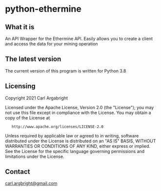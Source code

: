 
# python-ethermine

## What it is

An API Wrapper for the Ethermine API. Easily allows you to create a client and access the data for your mining
operation

## The latest version

The current version of this program is written for Python 3.8

## Licensing

Copyright 2021 Carl Argabright

   Licensed under the Apache License, Version 2.0 (the "License");
   you may not use this file except in compliance with the License.
   You may obtain a copy of the License at

       http://www.apache.org/licenses/LICENSE-2.0

   Unless required by applicable law or agreed to in writing, software
   distributed under the License is distributed on an "AS IS" BASIS,
   WITHOUT WARRANTIES OR CONDITIONS OF ANY KIND, either express or implied.
   See the License for the specific language governing permissions and
   limitations under the License.

## Contact
carl.argbright@gmail.com
